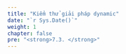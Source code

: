 ```yaml
---
title: "Kiểm thử giải pháp dynamic"
date: "`r Sys.Date()`"
weight: 1
chapter: false
pre: "<strong>7.3. </strong>"
---
```

